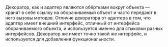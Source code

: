 <p>Декоратор, как и адаптер являются обёртками вокруг объекта — хранят в себе ссылку на оборачиваемый объект и часто передают в него вызовы методов. Отличие декоратора от адаптера в том, что адаптер имеет внешний интерфейс, отличный от интерфейса оборачиваемого объекта, и используется именно для стыковки разных интерфейсов. Декоратор же имеет точно такой же интерфейс, и используется для добавления функциональности.</p>